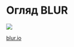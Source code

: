 # Огляд BLUR

[![](https://img.youtube.com/vi/vlym349e9mo/0.jpg)](https://www.youtube.com/watch?v=vlym349e9mo)

[blur.io](https://blur.io/)
